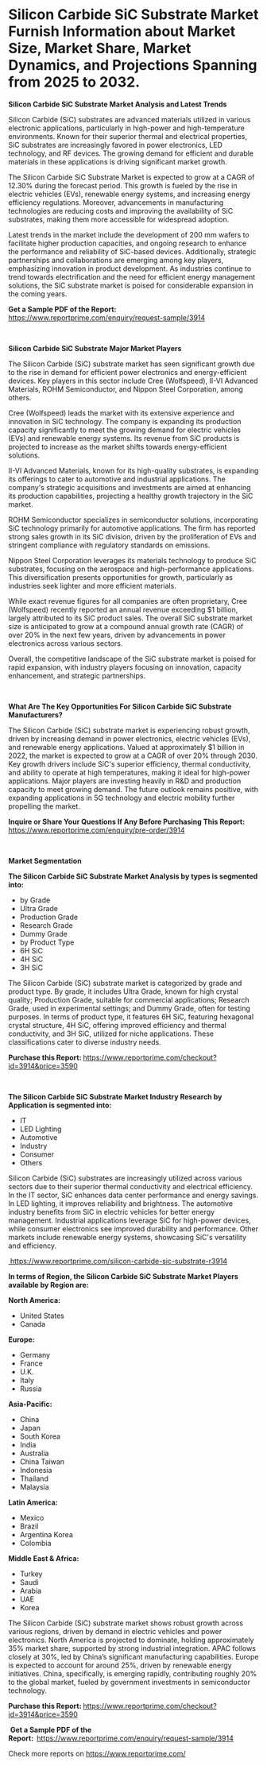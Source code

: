 <p><h1>Silicon Carbide SiC Substrate Market Furnish Information about Market Size, Market Share, Market Dynamics, and Projections Spanning from 2025 to 2032.</h1></p><p><strong>Silicon Carbide SiC Substrate Market Analysis and Latest Trends</strong></p>
<p><p>Silicon Carbide (SiC) substrates are advanced materials utilized in various electronic applications, particularly in high-power and high-temperature environments. Known for their superior thermal and electrical properties, SiC substrates are increasingly favored in power electronics, LED technology, and RF devices. The growing demand for efficient and durable materials in these applications is driving significant market growth.</p><p>The Silicon Carbide SiC Substrate Market is expected to grow at a CAGR of 12.30% during the forecast period. This growth is fueled by the rise in electric vehicles (EVs), renewable energy systems, and increasing energy efficiency regulations. Moreover, advancements in manufacturing technologies are reducing costs and improving the availability of SiC substrates, making them more accessible for widespread adoption.</p><p>Latest trends in the market include the development of 200 mm wafers to facilitate higher production capacities, and ongoing research to enhance the performance and reliability of SiC-based devices. Additionally, strategic partnerships and collaborations are emerging among key players, emphasizing innovation in product development. As industries continue to trend towards electrification and the need for efficient energy management solutions, the SiC substrate market is poised for considerable expansion in the coming years.</p></p>
<p><strong>Get a Sample PDF of the Report:&nbsp;</strong> <a href="https://www.reportprime.com/enquiry/request-sample/3914?utm_campaign=2782&utm_medium=2&utm_source=Github&utm_content=ia&utm_term=18032025&utm_id=silicon-carbide-sic-substrate">https://www.reportprime.com/enquiry/request-sample/3914</a></p>
<p>&nbsp;</p>
<p><strong>Silicon Carbide SiC Substrate Major Market Players</strong></p>
<p><p>The Silicon Carbide (SiC) substrate market has seen significant growth due to the rise in demand for efficient power electronics and energy-efficient devices. Key players in this sector include Cree (Wolfspeed), II-VI Advanced Materials, ROHM Semiconductor, and Nippon Steel Corporation, among others.</p><p>Cree (Wolfspeed) leads the market with its extensive experience and innovation in SiC technology. The company is expanding its production capacity significantly to meet the growing demand for electric vehicles (EVs) and renewable energy systems. Its revenue from SiC products is projected to increase as the market shifts towards energy-efficient solutions.</p><p>II-VI Advanced Materials, known for its high-quality substrates, is expanding its offerings to cater to automotive and industrial applications. The company's strategic acquisitions and investments are aimed at enhancing its production capabilities, projecting a healthy growth trajectory in the SiC market.</p><p>ROHM Semiconductor specializes in semiconductor solutions, incorporating SiC technology primarily for automotive applications. The firm has reported strong sales growth in its SiC division, driven by the proliferation of EVs and stringent compliance with regulatory standards on emissions.</p><p>Nippon Steel Corporation leverages its materials technology to produce SiC substrates, focusing on the aerospace and high-performance applications. This diversification presents opportunities for growth, particularly as industries seek lighter and more efficient materials.</p><p>While exact revenue figures for all companies are often proprietary, Cree (Wolfspeed) recently reported an annual revenue exceeding $1 billion, largely attributed to its SiC product sales. The overall SiC substrate market size is anticipated to grow at a compound annual growth rate (CAGR) of over 20% in the next few years, driven by advancements in power electronics across various sectors. </p><p>Overall, the competitive landscape of the SiC substrate market is poised for rapid expansion, with industry players focusing on innovation, capacity enhancement, and strategic partnerships.</p></p>
<p>&nbsp;</p>
<p><strong>What Are The Key Opportunities For Silicon Carbide SiC Substrate Manufacturers?</strong></p>
<p><p>The Silicon Carbide (SiC) substrate market is experiencing robust growth, driven by increasing demand in power electronics, electric vehicles (EVs), and renewable energy applications. Valued at approximately $1 billion in 2022, the market is expected to grow at a CAGR of over 20% through 2030. Key growth drivers include SiC's superior efficiency, thermal conductivity, and ability to operate at high temperatures, making it ideal for high-power applications. Major players are investing heavily in R&D and production capacity to meet growing demand. The future outlook remains positive, with expanding applications in 5G technology and electric mobility further propelling the market.</p></p>
<p><strong>Inquire or Share Your Questions If Any Before Purchasing This Report:</strong> <a href="https://www.reportprime.com/enquiry/pre-order/3914?utm_campaign=2782&utm_medium=2&utm_source=Github&utm_content=ia&utm_term=18032025&utm_id=silicon-carbide-sic-substrate">https://www.reportprime.com/enquiry/pre-order/3914</a></p>
<p>&nbsp;</p>
<p><strong>Market Segmentation</strong></p>
<p><strong>The Silicon Carbide SiC Substrate Market Analysis by types is segmented into:</strong></p>
<p><ul><li>by Grade</li><li>Ultra Grade</li><li>Production Grade</li><li>Research Grade</li><li>Dummy Grade</li><li>by Product Type</li><li>6H SiC</li><li>4H SiC</li><li>3H SiC</li></ul></p>
<p><p>The Silicon Carbide (SiC) substrate market is categorized by grade and product type. By grade, it includes Ultra Grade, known for high crystal quality; Production Grade, suitable for commercial applications; Research Grade, used in experimental settings; and Dummy Grade, often for testing purposes. In terms of product type, it features 6H SiC, featuring hexagonal crystal structure, 4H SiC, offering improved efficiency and thermal conductivity, and 3H SiC, utilized for niche applications. These classifications cater to diverse industry needs.</p></p>
<p><strong>Purchase this Report:&nbsp;</strong><a href="https://www.reportprime.com/checkout?id=3914&price=3590&utm_campaign=2782&utm_medium=2&utm_source=Github&utm_content=ia&utm_term=18032025&utm_id=silicon-carbide-sic-substrate">https://www.reportprime.com/checkout?id=3914&price=3590</a></p>
<p>&nbsp;</p>
<p><strong>The Silicon Carbide SiC Substrate Market Industry Research by Application is segmented into:</strong></p>
<p><ul><li>IT</li><li>LED Lighting</li><li>Automotive</li><li>Industry</li><li>Consumer</li><li>Others</li></ul></p>
<p><p>Silicon Carbide (SiC) substrates are increasingly utilized across various sectors due to their superior thermal conductivity and electrical efficiency. In the IT sector, SiC enhances data center performance and energy savings. In LED lighting, it improves reliability and brightness. The automotive industry benefits from SiC in electric vehicles for better energy management. Industrial applications leverage SiC for high-power devices, while consumer electronics see improved durability and performance. Other markets include renewable energy systems, showcasing SiC's versatility and efficiency.</p></p>
<p><a href="https://www.reportprime.com/silicon-carbide-sic-substrate-r3914?utm_campaign=2782&utm_medium=2&utm_source=Github&utm_content=ia&utm_term=18032025&utm_id=silicon-carbide-sic-substrate">&nbsp;https://www.reportprime.com/silicon-carbide-sic-substrate-r3914</a></p>
<p><strong>In terms of Region, the Silicon Carbide SiC Substrate Market Players available by Region are:</strong></p>
<p>
    <p> <strong> North America: </strong>
        <ul>
            <li>United States</li>
            <li>Canada</li>
        </ul>
        </p> 
    <p> <strong> Europe: </strong>
        <ul>
            <li>Germany</li>
            <li>France</li>
            <li>U.K.</li>
            <li>Italy</li>
            <li>Russia</li>
        </ul>
        </p> 
    <p> <strong> Asia-Pacific: </strong>
        <ul>
            <li>China</li>
            <li>Japan</li>
            <li>South Korea</li>
            <li>India</li>
            <li>Australia</li>
            <li>China Taiwan</li>
            <li>Indonesia</li>
            <li>Thailand</li>
            <li>Malaysia</li>
        </ul>
        </p> 
    <p> <strong> Latin America: </strong>
        <ul>
            <li>Mexico</li>
            <li>Brazil</li>
            <li>Argentina Korea</li>
            <li>Colombia</li>
        </ul>
        </p> 
    <p> <strong> Middle East & Africa: </strong>
        <ul>
            <li>Turkey</li>
            <li>Saudi</li>
            <li>Arabia</li>
            <li>UAE</li>
            <li>Korea</li>
        </ul>
    </p>
    </p>
<p><p>The Silicon Carbide (SiC) substrate market shows robust growth across various regions, driven by demand in electric vehicles and power electronics. North America is projected to dominate, holding approximately 35% market share, supported by strong industrial integration. APAC follows closely at 30%, led by China’s significant manufacturing capabilities. Europe is expected to account for around 25%, driven by renewable energy initiatives. China, specifically, is emerging rapidly, contributing roughly 20% to the global market, fueled by government investments in semiconductor technology.</p></p>
<p><strong>Purchase this Report: </strong><a href="https://www.reportprime.com/checkout?id=3914&price=3590&utm_campaign=2782&utm_medium=2&utm_source=Github&utm_content=ia&utm_term=18032025&utm_id=silicon-carbide-sic-substrate">https://www.reportprime.com/checkout?id=3914&price=3590</a></p>
<p>&nbsp;<strong>Get a Sample PDF of the Report:&nbsp;&nbsp;</strong><a href="https://www.reportprime.com/enquiry/request-sample/3914?utm_campaign=2782&utm_medium=2&utm_source=Github&utm_content=ia&utm_term=18032025&utm_id=silicon-carbide-sic-substrate">https://www.reportprime.com/enquiry/request-sample/3914</a></p>
<p><strong></strong></p>
<p>Check more reports on <a href="https://www.reportprime.com/?utm_campaign=2782&utm_medium=2&utm_source=Github&utm_content=ia&utm_term=18032025&utm_id=silicon-carbide-sic-substrate">https://www.reportprime.com/</a></p>